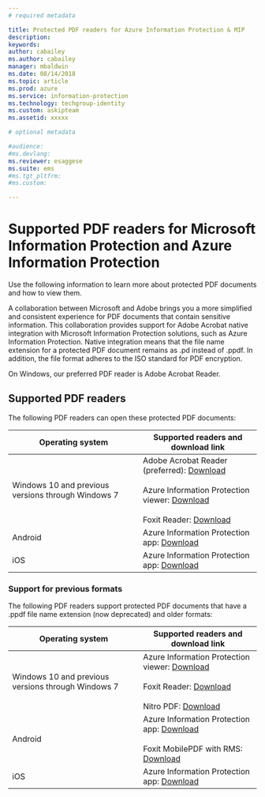 ```yaml
---
# required metadata

title: Protected PDF readers for Azure Information Protection & MIP
description:
keywords: 
author: cabailey
ms.author: cabailey
manager: mbaldwin
ms.date: 08/14/2018
ms.topic: article
ms.prod: azure
ms.service: information-protection
ms.technology: techgroup-identity
ms.custom: askipteam
ms.assetid: xxxxx

# optional metadata

#audience:
#ms.devlang:
ms.reviewer: esaggese
ms.suite: ems
#ms.tgt_pltfrm:
#ms.custom:

---
```


# Supported PDF readers for Microsoft Information Protection and Azure Information Protection

Use the following information to learn more about protected PDF documents and how to view them.

A collaboration between Microsoft and Adobe brings you a more simplified and consistent experience for PDF documents that contain sensitive information. This collaboration provides support for Adobe Acrobat native integration with Microsoft Information Protection solutions, such as Azure Information Protection. Native integration means that the file name extension for a protected PDF document remains as .pd instead of .ppdf. In addition, the file format adheres to the ISO standard for PDF encryption.

On Windows, our preferred PDF reader is Adobe Acrobat Reader.

## Supported PDF readers

The following PDF readers can open these protected PDF documents:

|Operating system|Supported readers and download link|
|----------------|-----------------------------------|
|Windows 10 and previous versions through Windows 7|Adobe Acrobat Reader (preferred): [Download](https://go.microsoft.com/fwlink/?linkid=838993) <br /><br /> Azure Information Protection viewer: [Download](https://go.microsoft.com/fwlink/?linkid=838993)<br /><br />Foxit Reader: [Download](https://go.microsoft.com/fwlink/?linkid=838993)|
|Android|Azure Information Protection app: [Download](https://go.microsoft.com/fwlink/?linkid=838993)|
|iOS|Azure Information Protection app: [Download](https://go.microsoft.com/fwlink/?linkid=838993)|

### Support for previous formats

The following PDF readers support protected PDF documents that have a .ppdf file name extension (now deprecated) and older formats:

|Operating system|Supported readers and download link|
|----------------|-----------------------------------|
|Windows 10 and previous versions through Windows 7|Azure Information Protection viewer: [Download](https://go.microsoft.com/fwlink/?linkid=838993)<br /><br />Foxit Reader: [Download](https://go.microsoft.com/fwlink/?linkid=838993)<br /><br />Nitro PDF: [Download](https://go.microsoft.com/fwlink/?linkid=838993)|
|Android|Azure Information Protection app: [Download](https://go.microsoft.com/fwlink/?linkid=838993)<br /><br />Foxit MobilePDF with RMS: [Download](https://go.microsoft.com/fwlink/?linkid=838993)|
|iOS|Azure Information Protection app: [Download](https://go.microsoft.com/fwlink/?linkid=838993)|
